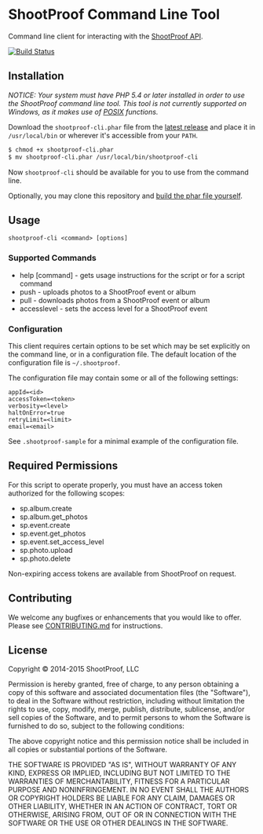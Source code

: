# ShootProof Command Line Tool

Command line client for interacting with the [ShootProof API](http://developer.shootproof.com).

[![Build Status](https://travis-ci.org/ShootProof/shootproof-cli.svg?branch=master)](https://travis-ci.org/ShootProof/shootproof-cli)

## Installation

_NOTICE: Your system must have PHP 5.4 or later installed in order to use the ShootProof command line tool. This tool is not currently supported on Windows, as it makes use of [POSIX](http://php.net/posix) functions._

Download the `shootproof-cli.phar` file from the [latest release](https://github.com/ShootProof/shootproof-cli/releases/latest) and place it in `/usr/local/bin` or wherever it's accessible from your `PATH`.

``` bash
$ chmod +x shootproof-cli.phar
$ mv shootproof-cli.phar /usr/local/bin/shootproof-cli
```

Now `shootproof-cli` should be available for you to use from the command line.

Optionally, you may clone this repository and [build the phar file yourself](#building-the-phar-file).


## Usage

```
shootproof-cli <command> [options]
```

### Supported Commands

* help [command] - gets usage instructions for the script or for a script command
* push - uploads photos to a ShootProof event or album
* pull - downloads photos from a ShootProof event or album
* accesslevel - sets the access level for a ShootProof event

### Configuration

This client requires certain options to be set which may be set explicitly on the command line, or in a configuration file. The default location of the configuration file is `~/.shootproof`.

The configuration file may contain some or all of the following settings:

```
appId=<id>
accessToken=<token>
verbosity=<level>
haltOnError=true
retryLimit=<limit>
email=<email>
```

See `.shootproof-sample` for a minimal example of the configuration file.


## Required Permissions

For this script to operate properly, you must have an access token authorized for the following scopes:

* sp.album.create
* sp.album.get_photos
* sp.event.create
* sp.event.get_photos
* sp.event.set_access_level
* sp.photo.upload
* sp.photo.delete

Non-expiring access tokens are available from ShootProof on request.


## Contributing

We welcome any bugfixes or enhancements that you would like to offer. Please see [CONTRIBUTING.md](CONTRIBUTING.md) for instructions.


## License

Copyright © 2014-2015 ShootProof, LLC

Permission is hereby granted, free of charge, to any person obtaining
a copy of this software and associated documentation files (the
"Software"), to deal in the Software without restriction, including
without limitation the rights to use, copy, modify, merge, publish,
distribute, sublicense, and/or sell copies of the Software, and to
permit persons to whom the Software is furnished to do so, subject to
the following conditions:

The above copyright notice and this permission notice shall be
included in all copies or substantial portions of the Software.

THE SOFTWARE IS PROVIDED "AS IS", WITHOUT WARRANTY OF ANY KIND,
EXPRESS OR IMPLIED, INCLUDING BUT NOT LIMITED TO THE WARRANTIES OF
MERCHANTABILITY, FITNESS FOR A PARTICULAR PURPOSE AND
NONINFRINGEMENT. IN NO EVENT SHALL THE AUTHORS OR COPYRIGHT HOLDERS BE
LIABLE FOR ANY CLAIM, DAMAGES OR OTHER LIABILITY, WHETHER IN AN ACTION
OF CONTRACT, TORT OR OTHERWISE, ARISING FROM, OUT OF OR IN CONNECTION
WITH THE SOFTWARE OR THE USE OR OTHER DEALINGS IN THE SOFTWARE.

